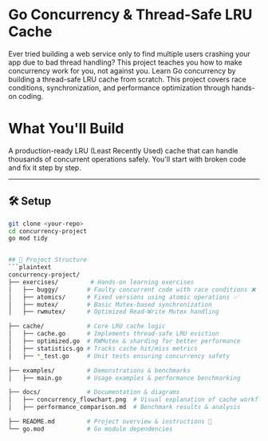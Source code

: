 # Go Concurrency & Thread-Safe LRU Cache
Ever tried building a web service only to find multiple users crashing your app due to bad thread handling? This project teaches you how to make concurrency work for you, not against you. Learn Go concurrency by building a thread-safe LRU cache from scratch. This project covers race conditions, synchronization, and performance optimization through hands-on coding.

# What You'll Build 
A production-ready LRU (Least Recently Used) cache that can handle thousands of concurrent operations safely. You'll start with broken code and fix it step by step.


---

## 🛠 Setup
```bash
git clone <your-repo>
cd concurrency-project
go mod tidy


## 📂 Project Structure
```plaintext
concurrency-project/
├── exercises/         # Hands-on learning exercises
│   ├── buggy/        # Faulty concurrent code with race conditions ❌
│   ├── atomics/      # Fixed versions using atomic operations ✅
│   ├── mutex/        # Basic Mutex-based synchronization
│   ├── rwmutex/      # Optimized Read-Write Mutex handling

├── cache/            # Core LRU cache logic
│   ├── cache.go      # Implements thread-safe LRU eviction
│   ├── optimized.go  # RWMutex & sharding for better performance
│   ├── statistics.go # Tracks cache hit/miss metrics
│   ├── *_test.go     # Unit tests ensuring concurrency safety

├── examples/         # Demonstrations & benchmarks
│   ├── main.go       # Usage examples & performance benchmarking

├── docs/             # Documentation & diagrams
│   ├── concurrency_flowchart.png  # Visual explanation of cache workflow
│   ├── performance_comparison.md  # Benchmark results & analysis

├── README.md         # Project overview & instructions 📜
└── go.mod            # Go module dependencies
